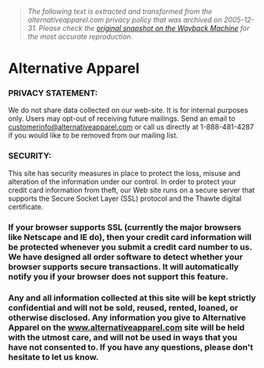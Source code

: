 > *The following text is extracted and transformed from the alternativeapparel.com privacy policy that was archived on 2005-12-31. Please check the [original snapshot on the Wayback Machine](https://web.archive.org/web/20051231154136id_/http%3A//www.alternativeapparel.com/default.aspx%3Fid%3D21) for the most accurate reproduction.*

# Alternative Apparel

### PRIVACY STATEMENT:   
We do not share data collected on our web-site. It is for internal purposes only. Users may opt-out of receiving future mailings. Send an email to customerinfo@alternativeapparel.com or call us directly at 1-888-481-4287 if you would like to be removed from our mailing list. 

### SECURITY:   
This site has security measures in place to protect the loss, misuse and alteration of the information under our control. In order to protect your credit card information from theft, our Web site runs on a secure server that supports the Secure Socket Layer (SSL) protocol and the Thawte digital certificate. 

### If your browser supports SSL (currently the major browsers like Netscape and IE do), then your credit card information will be protected whenever you submit a credit card number to us. We have designed all order software to detect whether your browser supports secure transactions. It will automatically notify you if your browser does not support this feature. 

### Any and all information collected at this site will be kept strictly confidential and will not be sold, reused, rented, loaned, or otherwise disclosed. Any information you give to Alternative Apparel on the www.alternativeapparel.com site will be held with the utmost care, and will not be used in ways that you have not consented to. If you have any questions, please don't hesitate to let us know. 

